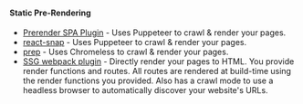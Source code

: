#### Static Pre-Rendering

 - [Prerender SPA Plugin](https://github.com/chrisvfritz/prerender-spa-plugin#readme) - Uses Puppeteer to crawl & render your pages.
 - [react-snap](https://github.com/stereobooster/react-snap#readme) - Uses Puppeteer to crawl & render your pages.
 - [prep](https://github.com/prismagraphql/prep#readme) - Uses Chromeless to crawl & render your pages.
 - [SSG webpack plugin](https://github.com/markdalgleish/static-site-generator-webpack-plugin#readme) - Directly render your pages to HTML. You provide render functions and routes. All routes are rendered at build-time using the render functions you provided. Also has a crawl mode to use a headless browser to automatically discover your website's URLs.
